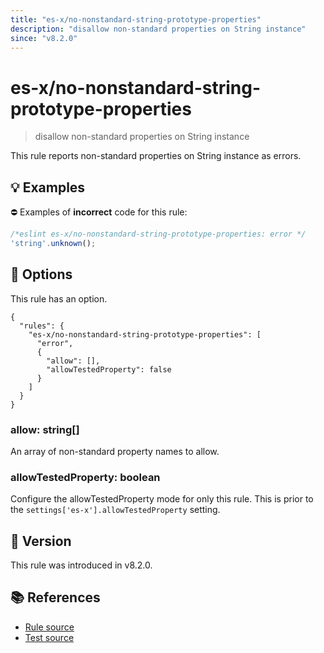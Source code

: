 ```yaml
---
title: "es-x/no-nonstandard-string-prototype-properties"
description: "disallow non-standard properties on String instance"
since: "v8.2.0"
---
```


# es-x/no-nonstandard-string-prototype-properties
> disallow non-standard properties on String instance

This rule reports non-standard properties on String instance as errors.

## 💡 Examples

⛔ Examples of **incorrect** code for this rule:

<eslint-playground type="bad">

```js
/*eslint es-x/no-nonstandard-string-prototype-properties: error */
'string'.unknown();
```

</eslint-playground>

## 🔧 Options

This rule has an option.

```jsonc
{
  "rules": {
    "es-x/no-nonstandard-string-prototype-properties": [
      "error",
      {
        "allow": [],
        "allowTestedProperty": false
      }
    ]
  }
}
```

### allow: string[]

An array of non-standard property names to allow.

### allowTestedProperty: boolean

Configure the allowTestedProperty mode for only this rule.
This is prior to the `settings['es-x'].allowTestedProperty` setting.

## 🚀 Version

This rule was introduced in v8.2.0.

## 📚 References

- [Rule source](https://github.com/eslint-community/eslint-plugin-es-x/blob/master/lib/rules/no-nonstandard-string-prototype-properties.js)
- [Test source](https://github.com/eslint-community/eslint-plugin-es-x/blob/master/tests/lib/rules/no-nonstandard-string-prototype-properties.js)
